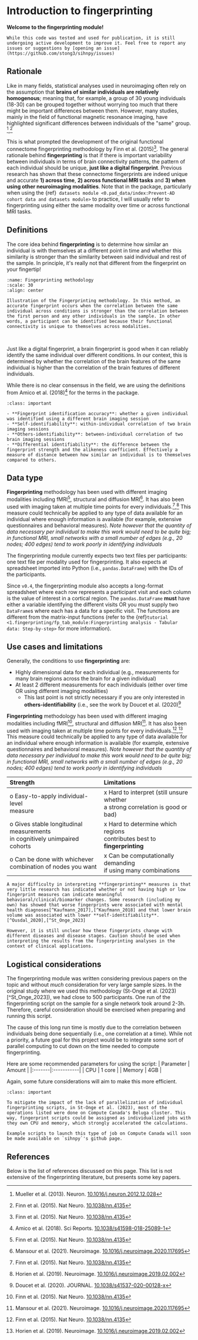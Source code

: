 # Introduction to fingerprinting

**Welcome to the fingerprinting module!**

```{note}
While this code was tested and used for publication, it is still undergoing active development to improve it. Feel free to report any issues or suggestions by [opening an issue](https://github.com/stong3/sihnpy/issues)
```

## Rationale

Like in many fields, statistical analyses used in neuroimaging often rely on the assumption that **brains of similar individuals are relatively homogenous**; meaning that, for example, a group of 30 young individuals (18-30) can be grouped together without worrying too much that there might be important differences between them. However, many studies, mainly in the field of functional magnetic resonance imaging, have highlighted significant differences between individuals of the "same" group. [^Mueller_2013],[^Finn_2015] 

This is what prompted the development of the original functional connectome fingerprinting methodology by Finn et al. (2015)[^Finn_2015]. The general rationale behind **fingerprinting** is that if there is important variability between individuals in terms of brain connectivity patterns, the pattern of each individual should be unique, **just like a digital fingerprint**. Previous research has shown that these connectome fingerprints are indeed unique and accurate **1) across time**, **2) across functional MRI tasks** and **3) when using other neuroimaging modalities**. Note that in the package, particularly when using the {ref}` datasets module <0.pad_data/index:Prevent-AD cohort data and datasets module>` to practice, I will usually refer to fingerprinting using either the same modality over time or across functional MRI tasks.

## Definitions

The core idea behind **fingerprinting** is to determine how similar an individual is with themselves at a different point in time and whether this similarity is stronger than the similarity between said individual and rest of the sample. In principle, it's really not that different from the fingerprint on your fingertip!

```{figure} ../images/fp_metho.png
:name: Fingerprinting methodology
:scale: 30
:align: center

Illustration of the Fingerprinting methodology. In this method, an accurate fingerprint occurs when the correlation between the same individual across conditions is stronger than the correlation between the first person and any other individuals in the sample. In other words, a participant can be identified because their functional connectivity is unique to themselves across modalities.
```
<br>

Just like a digital fingerprint, a brain fingerprint is good when it can reliably identify the same individual over different conditions. In our context, this is determined by whether the correlation of the brain features of the same individual is higher than the correlation of the brain features of different individuals.

While there is no clear consensus in the field, we are using the definitions from Amico et al. (2018)[^Amico_2018] for the terms in the package.

```{admonition} Definitions
:class: important

- **Fingerprint identification accuracy**: whether a given individual was identified using a different brain imaging session
- **Self-identifiability**: within-individual correlation of two brain imaging sessions
- **Others-identifiability**: between-individual correlation of two brain imaging sessions
- **Differential identifiability**: the difference between the fingerprint strength and the alikeness coefficient. Effectively a measure of distance between how similar an individual is to themselves compared to others.
```

## Data type

**Fingerprinting** methodology has been used with different imaging modalities including fMRI[^Finn_2015], structural and diffusion MRI[^Mansour_2021]. It has also been used with imaging taken at multiple time points for every individuals.[^Finn_2015],[^Horien_2019] This measure could technically be applied to any type of data available for an individual where enough information is available (for example, extensive questionnaires and behavioral measures). *Note however that the quantity of data necessary per individual to make this work would need to be quite big; in functional MRI, small networks with a small number of edges (e.g., 20 nodes; 400 edges) tend to work poorly in identifying individuals*

The fingerprinting module currently expects two text files per participants: one text file per modality used for fingerprinting. It also expects at spreadsheet imported into Python (i.e., `pandas.DataFrame`) with the IDs of the participants.

Since `v0.4`, the fingerprinting module also accepts a long-format spreadsheet where each row represents a participant visit and each column is the value of interest in a cortical region. The `pandas.DataFrame` **must** have either a variable identifying the different visits OR you must supply two `DataFrame`s where each has a data for a specific visit. The functions are different from the matrix-input functions (refer to the {ref}`tutorial <1.fingerprinting/fp_tab_module:Fingerprinting analysis - Tabular data: Step-by-step>` for more information).

## Use cases and limitations

Generally, the conditions to use **fingerprinting** are:
* Highly dimensional data for each individual (e.g., measurements for many brain regions across the brain for a given individual)
* At least 2 different measurements for each individuals (either over time OR using different imaging modalities)
    * This last point is not strictly necessary if you are only interested in **others-identifiability** (i.e., see the work by Doucet et al. (2020)[^Doucet_2020]

**Fingerprinting** methodology has been used with different imaging modalities including fMRI[^Finn_2015], structural and diffusion MRI[^Mansour_2021]. It has also been used with imaging taken at multiple time points for every individuals.[^Finn_2015],[^Horien_2019] This measure could technically be applied to any type of data available for an individual where enough information is available (for example, extensive questionnaires and behavioral measures). *Note however that the quantity of data necessary per individual to make this work would need to be quite big; in functional MRI, small networks with a small number of edges (e.g., 20 nodes; 400 edges) tend to work poorly in identifying individuals*

|Strength|Limitations|
|:-------|:-----------|
| o Easy-to-apply individual-level <br> measure | x Hard to interpret (still unsure whether <br> a strong correlation is good or bad)|
| o Gives stable longitudinal measurements <br> in cognitively unimpaired cohorts| x Hard to determine which regions <br> contributes best to **fingerprinting**|
| o Can be done with whichever <br> combination of nodes you want | x Can be computationally demanding <br> if using many combinations |

```{warning}
A major difficulty in interpreting **fingerprinting** measures is that very little research has indicated whether or not having high or low fingerprint measures can indicate meaningful behavioral/clinical/biomarker changes. Some research (including my own) has showed that worse fingerprints were associated with mental health diagnoses[^Kaufmann_2017],[^Kaufmann_2018] and that lower brain volume was associated with lower **self-identifiability**. [^Ousdal_2020],[^St_Onge_2023]

However, it is still unclear how these fingerprints change with different diseases and disease stages. Caution should be used when interpreting the results from the fingerprinting analyses in the context of clinical applications.
```

## Logistical considerations

The fingerprinting module was written considering previous papers on the topic and without *much* consideration for very large sample sizes. In the original study where we used this methodology (St-Onge et al. (2023)[^St_Onge_2023]), we had close to 500 participants. One run of the fingerprinting script on the sample for a single network took around 2-3h. Therefore, careful consideration should be exercised when preparing and running this script.

The cause of this long run time is mostly due to the correlation between individuals being done sequentially (i.e., one correlation at a time). While not a priority, a future goal for this project would be to integrate some sort of parallel computing to cut down on the time needed to compute fingerprinting.

Here are some recommended parameters for using the script:
| Parameter | Amount |
|:-------|:-----------|
| CPU | 1 core |
| Memory | 4GB |

Again, some future considerations will aim to make this more efficient.

```{admonition} DRAC HPCs
:class: important

To mitigate the impact of the lack of parallelization of individual fingerprinting scripts, in St-Onge et al. (2023), most of the operations listed were done on Compute Canada's Beluga cluster. This way, fingerprint scripts could be assigned as individualized jobs with they own CPU and memory, which strongly accelerated the calculations.

Example scripts to launch this type of job on Compute Canada will soon be made available on `sihnpy`'s github page.
```

## References

Below is the list of references discussed on this page. This list is not extensive of the fingerprinting literature, but presents some key papers.

[^Mueller_2013]: Mueller et al. (2013). Neuron. [10.1016/j.neuron.2012.12.028](https://doi.org/10.1016/j.neuron.2012.12.028)
[^Finn_2015]: Finn et al. (2015). Nat Neuro. [10.1038/nn.4135](https://doi.org/10.1038/nn.4135)
[^Doucet_2020]: Doucet et al. (2020). JOURNAL. [10.1038/s41537-020-00128-x](https://doi.org/10.1038/s41537-020-00128-x)
[^Amico_2018]: Amico et al. (2018). Sci Reports. [10.1038/s41598-018-25089-1](https://doi.org/10.1038/s41598-018-25089-1)
[^Mansour_2021]: Mansour et al. (2021). Neuroimage. [10.1016/j.neuroimage.2020.117695](https://doi.org/10.1016/j.neuroimage.2020.117695)
[^Horien_2019]: Horien et al. (2019). Neuroimage. [10.1016/j.neuroimage.2019.02.002](https://doi.org/10.1016/j.neuroimage.2019.02.002)
[^Kaufmann_2017]: Kaufmann et al. (2017). Nat Neuro. [10.1038/nn.4511](https://doi.org/10.1038/nn.4511)
[^Kaufmann_2018]: Kaufmann et al. (2018). JAMA Psychiatry. [10.1001/jamapsychiatry.2018.0844](https://doi.org/10.1001/jamapsychiatry.2018.0844)
[^Ousdal_2020]: Ousdal et al. (2020). Hum Brain Mapp. [10.1002/hbm.24833](https://10.1002/hbm.24833)
[^Stonge_2023]: St-Onge F, Javanray M, Pichet Binette A, Strikwerda-Brown C, Remz J, Spreng RN, Shafiei G, Misic B, Vachon-Presseau E, Villeneuve S. (In press). Functional connectome fingerprinting across the lifespan. Network Neuroscience. doi: [10.1162/netn_a_00320](https://doi.org/10.1162/netn_a_00320)